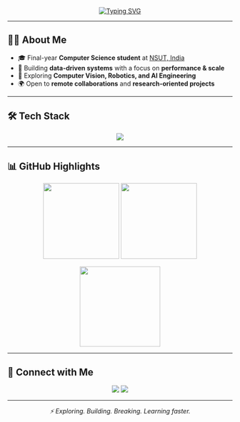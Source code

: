 <p align="center">
  <a href="https://git.io/typing-svg">
    <img src="https://readme-typing-svg.demolab.com?font=Fira+Code&weight=600&size=26&duration=3000&pause=800&color=00FFB3&center=true&vCenter=true&width=600&lines=Hi+there!+I'm+Avaya+Aggarwal;Exploring+AI+%26+Systems" alt="Typing SVG" />
  </a>
</p>


---

## 👨‍💻 About Me
- 🎓 Final-year **Computer Science student** at [NSUT, India](http://www.nsit.ac.in/)  
- 🚀 Building **data-driven systems** with a focus on **performance & scale**  
- 🔬 Exploring **Computer Vision, Robotics, and AI Engineering**  
- 🌍 Open to **remote collaborations** and **research-oriented projects**

---

## 🛠️ Tech Stack

<p align="center">
  <img src="https://skillicons.dev/icons?i=c,cpp,python,js,html,css,mysql,mongodb,flask,git,github,docker,tensorflow,pytorch,matlab,heroku" />
</p>

---

## 📊 GitHub Highlights

<p align="center">
  <img src="https://github-readme-stats-kappa-orpin.vercel.app/api?username=onepunchmonk&show_icons=true&theme=radical&hide_border=true" height="170"/>
  <img src="https://github-readme-stats-kappa-orpin.vercel.app/api/top-langs?username=onepunchmonk&layout=compact&theme=radical&hide_border=true" height="170"/>
</p>

<p align="center">
  <img src="https://streak-stats.demolab.com?user=onepunchmonk&theme=radical&hide_border=true" height="180"/>
</p>

---

## 🔗 Connect with Me  

<p align="center">
  <a href="mailto:aggarwal.avaya27@gmail.com"><img src="https://img.shields.io/badge/Email-D14836?style=for-the-badge&logo=gmail&logoColor=white" /></a>
  <a href="https://www.linkedin.com/in/avaya-aggarwal/"><img src="https://img.shields.io/badge/LinkedIn-0077B5?style=for-the-badge&logo=linkedin&logoColor=white" /></a>
</p>

---

<p align="center"><i>⚡ Exploring. Building. Breaking. Learning faster.</i></p>
